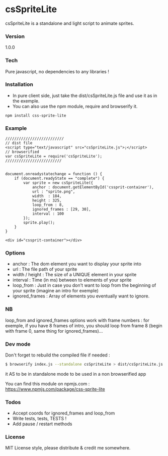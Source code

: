 # csSpriteLite

csSpriteLite is a standalone and light script to animate sprites.

### Version
1.0.0

### Tech
Pure javascript, no dependencies to any libraries !

### Installation
* In pure client side, just take the dist/csSpriteLite.js file and use it as in the exemple.
* You can also use the npm module, require and browserify it.
```
npm install css-sprite-lite
```

### Example
```
//////////////////////////
// dist file
<script type="text/javascript" src="csSpriteLite.js">;</script>
// browserified
var csSpriteLite = require('csSpriteLite');
/////////////////////////
 
 
document.onreadystatechange = function () {
    if (document.readyState == "complete") {
        var sprite = new csSpriteLite({
            anchor : document.getElementById('cssprit-container'),
            url : "sprite.png",
            width  : 184,
            height : 325,
            loop_from : 8,
            ignored_frames : [29, 30],
            interval : 100
        });
        sprite.play();
    }
}

<div id="cssprit-container"></div>
```

### Options
* anchor : The dom element you want to display your sprite into
* url : The file path of your sprite
* width / height : The size of a UNIQUE element in your sprite
* interval : Time (in ms) between to elements of your sprite
* loop_from : Just in case you don't want to loop from the beginning of your sprite (imagine an intro for exemple)
* ignored_frames : Array of elements you eventually want to ignore.

### NB
loop_from and ignored_frames options work with frame numbers : for exemple, if you have 8 frames of intro, you should loop from frame 8 (begin with frame 0, same thing for ignored_frames)...

### Dev mode

Don't forget to rebuild the compiled file if needed :
```sh
$ browserify index.js --standalone csSpriteLite > dist/csSpriteLite.js
```
it AS to be in standalone mode to be used in a non browserified app

You can find this module on npmjs.com :
https://www.npmjs.com/package/css-sprite-lite

### Todos
 - Accept coords for ignored_frames and loop_from
 - Write tests, tests, TESTS !
 - Add pause / restart methods

### License
MIT License style, please distribute & credit me somewhere.
 
